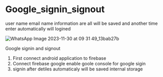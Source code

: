 # Google_signin_signout
user name email name information are all will be saved and another time enter automatically will logined

![WhatsApp Image 2023-11-30 at 09 31 49_13bab27b](https://github.com/ilaiyaraja1/Google_signin_signout/assets/88969018/310ac8f7-06d5-44de-bea7-3d8886acdf6a)

Google signin and signout
1. First connect android application to firebase
2. Connect firebase google enable goole console for google sigin
3. signin after detiles automaticaly will be saved internal storage

